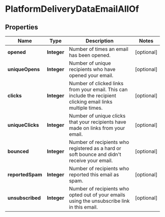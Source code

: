 

# PlatformDeliveryDataEmailAllOf


## Properties

| Name | Type | Description | Notes |
|------------ | ------------- | ------------- | -------------|
|**opened** | **Integer** | Number of times an email has been opened. |  [optional] |
|**uniqueOpens** | **Integer** | Number of unique recipients who have opened your email. |  [optional] |
|**clicks** | **Integer** | Number of clicked links from your email. This can include the recipient clicking email links multiple times. |  [optional] |
|**uniqueClicks** | **Integer** | Number of unique clicks that your recipients have made on links from your email. |  [optional] |
|**bounced** | **Integer** | Number of recipients who registered as a hard or soft bounce and didn&#39;t receive your email. |  [optional] |
|**reportedSpam** | **Integer** | Number of recipients who reported this email as spam. |  [optional] |
|**unsubscribed** | **Integer** | Number of recipients who opted out of your emails using the unsubscribe link in this email. |  [optional] |



